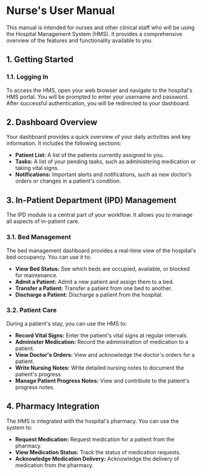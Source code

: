# Nurse's User Manual

This manual is intended for nurses and other clinical staff who will be using the Hospital Management System (HMS). It provides a comprehensive overview of the features and functionality available to you.

## 1. Getting Started

### 1.1. Logging In

To access the HMS, open your web browser and navigate to the hospital's HMS portal. You will be prompted to enter your username and password. After successful authentication, you will be redirected to your dashboard.

## 2. Dashboard Overview

Your dashboard provides a quick overview of your daily activities and key information. It includes the following sections:

*   **Patient List:** A list of the patients currently assigned to you.
*   **Tasks:** A list of your pending tasks, such as administering medication or taking vital signs.
*   **Notifications:** Important alerts and notifications, such as new doctor's orders or changes in a patient's condition.

## 3. In-Patient Department (IPD) Management

The IPD module is a central part of your workflow. It allows you to manage all aspects of in-patient care.

### 3.1. Bed Management

The bed management dashboard provides a real-time view of the hospital's bed occupancy. You can use it to:

*   **View Bed Status:** See which beds are occupied, available, or blocked for maintenance.
*   **Admit a Patient:** Admit a new patient and assign them to a bed.
*   **Transfer a Patient:** Transfer a patient from one bed to another.
*   **Discharge a Patient:** Discharge a patient from the hospital.

### 3.2. Patient Care

During a patient's stay, you can use the HMS to:

*   **Record Vital Signs:** Enter the patient's vital signs at regular intervals.
*   **Administer Medication:** Record the administration of medication to a patient.
*   **View Doctor's Orders:** View and acknowledge the doctor's orders for a patient.
*   **Write Nursing Notes:** Write detailed nursing notes to document the patient's progress.
*   **Manage Patient Progress Notes:** View and contribute to the patient's progress notes.

## 4. Pharmacy Integration

The HMS is integrated with the hospital's pharmacy. You can use the system to:

*   **Request Medication:** Request medication for a patient from the pharmacy.
*   **View Medication Status:** Track the status of medication requests.
*   **Acknowledge Medication Delivery:** Acknowledge the delivery of medication from the pharmacy.
